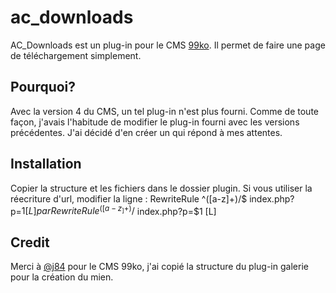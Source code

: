 # ac_downloads

AC_Downloads est un plug-in pour le CMS [99ko](https://github.com/j84/99ko/). Il permet de faire une page de téléchargement simplement.

## Pourquoi?

Avec la version 4 du CMS, un tel plug-in n'est plus fourni. Comme de toute façon, j'avais l'habitude de modifier le plug-in fourni avec les versions précédentes. J'ai décidé d'en créer un qui répond à mes attentes.

## Installation

Copier la structure et les fichiers dans le dossier plugin.
Si vous utiliser la réecriture d'url, modifier la ligne : 
RewriteRule ^([a-z]+)/$  index.php?p=$1 [L]
par
RewriteRule ^([a-z_]+)/$  index.php?p=$1 [L]

## Credit

Merci à [@j84](https://github.com/j84) pour le CMS 99ko, j'ai copié la structure du plug-in galerie pour la création du mien.
